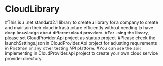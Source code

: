 # CloudLibrary
#This is a .net standard2.1 library to create a library for a company to create and maintain their cloud infrastructure efficiently without needing to have deep knowledge about different cloud providers.
#For using the library, please set CloudProvider.Api project as startup project.
#Please check the launchSettings.json in CloudProvider.Api project for adjusting requirements in Postman or any other testing API platform.
#You can use the apis implementing in CloudProvider.Api project to create your own cloud service provider directory.
